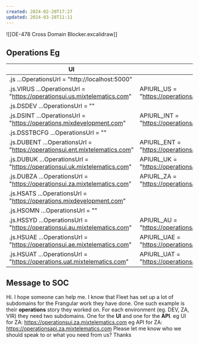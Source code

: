 ```yaml
---
created: 2024-02-20T17:27
updated: 2024-03-28T11:11
---
```


![[OE-478 Cross Domain Blocker.excalidraw]]


## Operations Eg

| UI                                                                         | API                                                         |
| -------------------------------------------------------------------------- | ----------------------------------------------------------- |
| .js ...OperationsUrl = "http://localhost:5000"                             |                                                             |
| .js.VIRUS ...OperationsUrl = "https://operationsui.us.mixtelematics.com"   | APIURL_US = "https://operationsapi.us.mixtelematics.com";   |
| .js.DSDEV ...OperationsUrl = ""                                            |                                                             |
| .js.DSINT ...OperationsUrl = "https://operations.mixdevelopment.com"       | APIURL_INT = "https://operationsapi.mixdevelopment.com";    |
| .js.DSSTBCFG ...OperationsUrl = ""                                         |                                                             |
| .js.DUBENT ...OperationsUrl = "https://operationsui.ent.mixtelematics.com" | APIURL_ENT = "https://operationsapi.ent.mixtelematics.com"; |
| .js.DUBUK ...OperationsUrl = "https://operationsui.uk.mixtelematics.com"   | APIURL_UK = "https://operationsapi.uk.mixtelematics.com";   |
| .js.DUBZA ...OperationsUrl = "https://operationsui.za.mixtelematics.com"   | APIURL_ZA = "https://operationsapi.za.mixtelematics.com";   |
| .js.HSATS ...OperationsUrl = "https://operations.mixdevelopment.com"       |                                                             |
| .js.HSOMN ...OperationsUrl = ""                                            |                                                             |
| .js.HSSYD ...OperationsUrl = "https://operationsui.au.mixtelematics.com"   | APIURL_AU = "https://operationsapi.au.mixtelematics.com";   |
| .js.HSUAE ...OperationsUrl = "https://operationsui.ae.mixtelematics.com"   | APIURL_UAE = "https://operationsapi.ae.mixtelematics.com";  |
| .js.HSUAT ...OperationsUrl = "https://operations.uat.mixtelematics.com"    | APIURL_UAT = "https://operationsapi.uat.mixtelematics.com"; |

## Message to SOC

Hi. I hope someone can help me.
I know that Fleet has set up a lot of subdomains for the Frangular work they have done.
One such example is their **operations** story they worked on.
For each environment (eg. DEV, ZA, VIR) they need two subdomains.
One for the **UI** and one for the **API**.
eg UI for ZA: https://operationsui.za.mixtelematics.com
eg API for ZA: https://operationsapi.za.mixtelematics.com
Please let me know who we should speak to or what you need from us?
Thanks